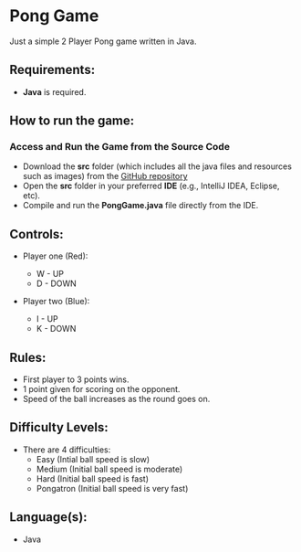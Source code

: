 # Pong Game
Just a simple 2 Player Pong game written in Java.

## Requirements:
- **Java** is required.

## How to run the game:
### **Access and Run the Game from the Source Code**
   - Download the **src** folder (which includes all the java files and resources such as images) from the [GitHub repository](https://github.com/CodeByKanav/PongGame)
   - Open the **src** folder in your preferred **IDE** (e.g., IntelliJ IDEA, Eclipse, etc).
   - Compile and run the **PongGame.java** file directly from the IDE.

## Controls:
- Player one (Red):
  - W - UP
  - D - DOWN

- Player two (Blue):
  - I - UP
  - K - DOWN

## Rules:
- First player to 3 points wins.
- 1 point given for scoring on the opponent.
- Speed of the ball increases as the round goes on.

## Difficulty Levels:
- There are 4 difficulties:
  - Easy (Intial ball speed is slow)
  - Medium (Initial ball speed is moderate)
  - Hard (Initial ball speed is fast)
  - Pongatron (Initial ball speed is very fast)

## Language(s):
- Java
